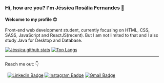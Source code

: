 ### Hi, how are you? I'm Jéssica Rosália Fernandes 👋

#### Welcome to my profile :blush:

Front-end web development student, currently focusing on HTML, CSS, SASS, JavaScript and ReactJS(recent).
But I am not limited to that and I also study Java for Desktop and Database.

[![Jéssica github stats](https://github-readme-stats.vercel.app/api?username=jessicarf18&show_icons=true)](https://github.com/jessicarf18/github-readme-stats)
[![Top Langs](https://github-readme-stats.vercel.app/api/top-langs/?username=jessicarf18&layout=compact)](https://github.com/jessicarf18/github-readme-stats)

---
Reach me out: :point_down:

&nbsp;
[![Linkedin Badge](https://img.shields.io/badge/linkedin-%230077B5.svg?&style=for-the-badge&logo=linkedin&logoColor=white)](https://www.linkedin.com/in/j%C3%A9ssica-ros%C3%A1lia-fernandes-310899133/)
[![Instagram Badge](https://img.shields.io/badge/instagram-%23E4405F.svg?&style=for-the-badge&logo=instagram&logoColor=white)](https://www.instagram.com/rosalia_fernandes01/)
[![Gmail Badge](https://img.shields.io/badge/gmail-D14836?&style=for-the-badge&logo=gmail&logoColor=white&link=mailto:jessicarosalia678@gmail.com)](mailto:jessicarosalia678@gmail.com)
